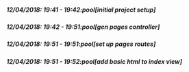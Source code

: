 
##### 12/04/2018: 19:41 - 19:42:pool[initial project setup]

##### 12/04/2018: 19:42 - 19:51:pool[gen pages controller]

##### 12/04/2018: 19:51 - 19:51:pool[set up pages routes]

##### 12/04/2018: 19:51 - 19:52:pool[add basic html to index view]
